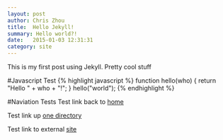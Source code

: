 ```yaml
---
layout: post
author: Chris Zhou
title:  Hello Jekyll!
summary: Hello world?!
date:   2015-01-03 12:31:31
category: site
---
```


This is my first post using Jekyll. Pretty cool stuff

#Javascript Test
{% highlight javascript %}
function hello(who) {
  return "Hello " + who + "!";
}
hello("world");
{% endhighlight %}


#Naviation Tests
Test link back to [home](/)

Test link up [one directory](./..)

Test link to external [site][external-site]



<!-- links -->
[external-site]: http://www.reddit.com/
